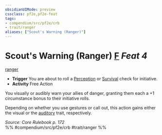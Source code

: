 ```yaml
---
obsidianUIMode: preview
cssclass: pf2e,pf2e-feat
tags:
- compendium/src/pf2e/crb
- trait/ranger
aliases: ["Scout's Warning (Ranger)"]
---
```

# Scout's Warning (Ranger)  [F](/rules/core-rulebook/chapter-9-playing-the-game.md#Actions "Free Action") *Feat 4*  
[ranger](/rules/traits/ranger.md)  

- **Trigger** You are about to roll a [Perception](/compendium/skills.md#Perception) or [Survival](/compendium/skills.md#Survival) check for initiative.
- **Activity** Free Action

You visually or audibly warn your allies of danger, granting them each a +1 circumstance bonus to their initiative rolls.

Depending on whether you use gestures or call out, this action gains either the visual or the [auditory](/rules/traits/auditory.md) trait, respectively.

*Source: Core Rulebook p. 172*  
%% #compendium/src/pf2e/crb #trait/ranger %%